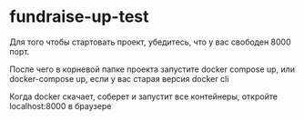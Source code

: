 # fundraise-up-test

Для того чтобы стартовать проект, убедитесь, что у вас свободен 8000 порт.

После чего в корневой папке проекта запустите docker compose up, или docker-compose up, если у вас старая версия docker cli

Когда docker скачает, соберет и запустит все контейнеры, откройте localhost:8000 в браузере
